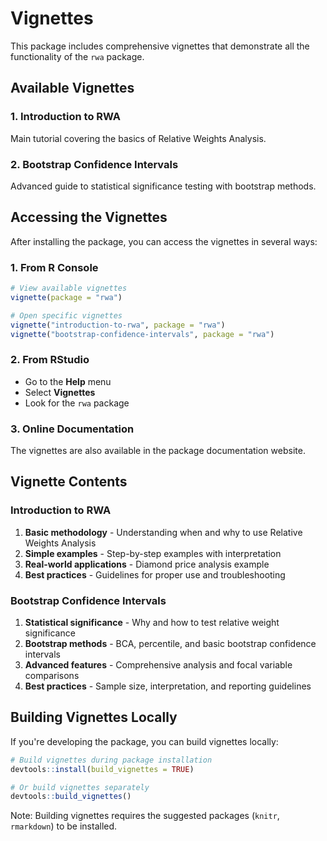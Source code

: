 # Vignettes

This package includes comprehensive vignettes that demonstrate all the functionality of the `rwa` package.

## Available Vignettes

### 1. Introduction to RWA
Main tutorial covering the basics of Relative Weights Analysis.

### 2. Bootstrap Confidence Intervals  
Advanced guide to statistical significance testing with bootstrap methods.

## Accessing the Vignettes

After installing the package, you can access the vignettes in several ways:

### 1. From R Console
```r
# View available vignettes
vignette(package = "rwa")

# Open specific vignettes
vignette("introduction-to-rwa", package = "rwa")
vignette("bootstrap-confidence-intervals", package = "rwa")
```

### 2. From RStudio
- Go to the **Help** menu
- Select **Vignettes**
- Look for the `rwa` package

### 3. Online Documentation
The vignettes are also available in the package documentation website.

## Vignette Contents

### Introduction to RWA
1. **Basic methodology** - Understanding when and why to use Relative Weights Analysis
2. **Simple examples** - Step-by-step examples with interpretation  
3. **Real-world applications** - Diamond price analysis example
4. **Best practices** - Guidelines for proper use and troubleshooting

### Bootstrap Confidence Intervals
1. **Statistical significance** - Why and how to test relative weight significance
2. **Bootstrap methods** - BCA, percentile, and basic bootstrap confidence intervals
3. **Advanced features** - Comprehensive analysis and focal variable comparisons
4. **Best practices** - Sample size, interpretation, and reporting guidelines

## Building Vignettes Locally

If you're developing the package, you can build vignettes locally:

```r
# Build vignettes during package installation
devtools::install(build_vignettes = TRUE)

# Or build vignettes separately
devtools::build_vignettes()
```

Note: Building vignettes requires the suggested packages (`knitr`, `rmarkdown`) to be installed.
